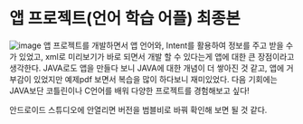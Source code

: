 # 앱 프로젝트(언어 학습 어플) 최종본
![image](https://user-images.githubusercontent.com/60453937/164418767-3fa9d4a6-4608-4ef5-9901-d01ee1d8d54d.png)
앱 프로젝트를 개발하면서 앱 언어와, Intent를 활용하여 정보를 주고 받을 수 가 있었고, xml로 미리보기가 바로 되면서 개발 할 수 있다는게 앱에 대한 큰 장점이라고 생각한다.
JAVA로도 앱을 만들다 보니 JAVA에 대한 개념이 더 쌓아진 것 같고, 앱에 거부감이 있었지만 예제pdf 보면서 복습을 많이 하다보니 재미있었다.
다음 기회에는 JAVA보단 코틀린이나 C언어를 배워 다양한 프로젝트를 경험해보고 싶다!

안드로이드 스튜디오에 안열리면 버전을 범블비로 바꿔 확인해 보면 될 것 같다.
